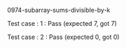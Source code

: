
0974-subarray-sums-divisible-by-k


Test case : 1 : Pass
 (expected 7, got 7)

Test case : 2 : Pass
 (expected 0, got 0)
